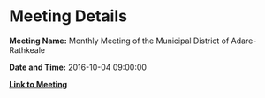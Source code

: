 # Meeting Details

**Meeting Name:** Monthly Meeting of the Municipal District of Adare-Rathkeale

**Date and Time:** 2016-10-04 09:00:00

**[Link to Meeting](https://www.limerick.ie/council/whats-on/monthly-meeting-municipal-district-adare-rathkeale-7)**
